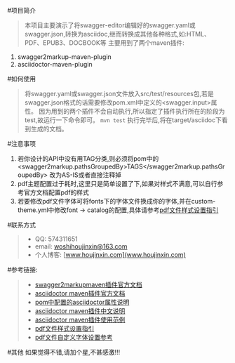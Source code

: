 #项目简介
> 本项目主要演示了将swagger-editor编辑好的swagger.yaml或swagger.json,转换为asciidoc,继而转换成其他各种格式,如:HTML、PDF、EPUB3、DOCBOOK等
  主要用到了两个maven插件:
   1. swagger2markup-maven-plugin
   2. asciidoctor-maven-plugin

#如何使用
> 将swagger.yaml或swagger.json文件放入src/test/resources包,若是swagger.json格式的话需要修改pom.xml中定义的<swagger.input>属性。
> 因为用到的两个插件不会自动执行,所以指定了插件执行所在的阶段为test,故运行一下命令即可。
> `mvn test`
> 执行完毕后,将在target/asciidoc下看到生成的文档。

#注意事项
1. 若你设计的API中没有用TAG分类,则必须将pom中的<swagger2markup.pathsGroupedBy>TAGS</swagger2markup.pathsGroupedBy> 改为AS-IS或者直接注释掉
2. pdf主题配置过于耗时,这里只是简单设置了下,如果对样式不满意,可以自行参考官方文档配置pdf的样式
3. 若要修改pdf文件字体可将fonts下的字体文件换成你的字体,并在custom-theme.yml中修改font -> catalog的配置,具体请参考[pdf文件样式设置指引](https://github.com/asciidoctor/asciidoctor-pdf/blob/master/docs/theming-guide.adoc)                                                  

#联系方式
> * QQ: 574311651
> * email: woshihoujinxin@163.com
> * 个人博客: [www.houjinxin.com](www.houjinxin.com)

#参考链接:
> * [swagger2markupmaven插件官方文档](http://swagger2markup.github.io/swagger2markup/1.0.1/)
> * [asciidoctor maven插件官方文档](http://asciidoctor.org/docs/asciidoctor-maven-plugin/)
> * [pom中配置的asciidoctor属性说明](http://asciidoctor.org/docs/asciidoctor-maven-plugin/#configuration-options)
> * [asciidoctor maven插件中文说明](https://github.com/asciidoctor/asciidoctor-maven-plugin/blob/master/README_zh-CN.adoc)
> * [asciidoctor maven插件使用范例](https://github.com/asciidoctor/asciidoctor-maven-examples)
> * [pdf文件样式设置指引](https://github.com/asciidoctor/asciidoctor-pdf/blob/master/docs/theming-guide.adoc)
> * [pdf文件自定义字体设置参考](https://github.com/asciidoctor/asciidoctor-pdf/blob/master/docs/theming-guide.adoc#custom-fonts)

#其他
如果觉得不错,请加个星,不甚感激!!!
